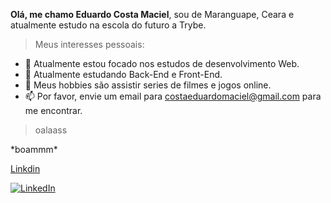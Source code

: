 
**Olá, me chamo Eduardo Costa Maciel**, sou de Maranguape, Ceara e atualmente estudo na escola do futuro a Trybe.

> Meus interesses pessoais:

- 🔭 Atualmente estou focado nos estudos de desenvolvimento Web.
- 🌱 Atualmente estudando Back-End e Front-End.
- 🤔 Meus hobbies são assistir series de filmes e jogos online.
- 📫 Por favor, envie um email para costaeduardomaciel@gmail.com para me encontrar.

> oalaass

\*boammm\*

[Linkdin](https://www.linkedin.com/in/eduardocostamaciel/)

<a href="[Link perfil no LinkedIn]"><img alt="LinkedIn" src="https://img.shields.io/badge/LinkedIn-0077B5?style=for-the-badge&logo=linkedin&logoColor=white" /></a>






